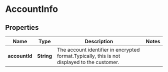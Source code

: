 # AccountInfo

## Properties
Name | Type | Description | Notes
------------ | ------------- | ------------- | -------------
**accountId** | **String** | The account identifier in encrypted format.Typically, this is not displayed to the customer. | 
